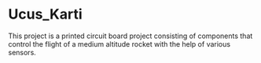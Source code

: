 # Ucus_Karti
 This project is a printed circuit board project consisting of components that control the flight of a medium altitude rocket with the help of various sensors.
